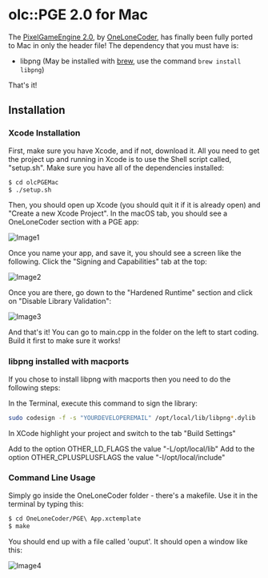 # olc::PGE 2.0 for Mac

The [PixelGameEngine 2.0](https://github.com/OneLoneCoder/olcPixelGameEngine), by [OneLoneCoder](https://onelonecoder.com/), has finally been fully ported to Mac in only the header file! The dependency that you must have is:

  - libpng (May be installed with [brew](https://brew.sh/), use the command ```brew install libpng```)

That's it!

## Installation

### Xcode Installation

First, make sure you have Xcode, and if not, download it. All you need to get the project up and running in Xcode is to use the Shell script called, "setup.sh". Make sure you have all of the dependencies installed:

```sh
$ cd olcPGEMac
$ ./setup.sh
```
Then, you should open up Xcode (you should quit it if it is already open) and "Create a new Xcode Project". In the macOS tab, you should see a OneLoneCoder section with a PGE app:

![Image1](https://i.imgur.com/uYUP1xW.png)

Once you name your app, and save it, you should see a screen like the following. Click the "Signing and Capabilities" tab at the top:

![Image2](https://i.imgur.com/PsQDDqW.jpg)

Once you are there, go down to the "Hardened Runtime" section and click on "Disable Library Validation":

![Image3](https://i.imgur.com/ku48xJZ.jpg)

And that's it! You can go to main.cpp in the folder on the left to start coding. Build it first to make sure it works!

### libpng installed with macports

If you chose to install libpng with macports then you need to do the following steps:

In the Terminal, execute this command to sign the library:
```sh
sudo codesign -f -s "YOURDEVELOPEREMAIL" /opt/local/lib/libpng*.dylib
```
In XCode highlight your project and switch to the tab "Build Settings"

Add to the option OTHER_LD_FLAGS the value "-L/opt/local/lib"
Add to the option OTHER_CPLUSPLUSFLAGS the value "-I/opt/local/include"

### Command Line Usage

Simply go inside the OneLoneCoder folder - there's a makefile. Use it in the terminal by typing this:

```sh
$ cd OneLoneCoder/PGE\ App.xctemplate
$ make
```

You should end up with a file called 'ouput'. It should open a window like this:

![Image4](https://i.ibb.co/hsz9SMF/Screen-Shot-2019-08-12-at-11-18-52-PM.png)
